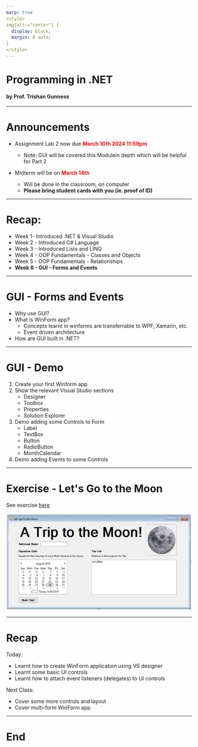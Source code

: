 ```yaml
---
marp: true
<style>
img[alt~="center"] {
  display: block;
  margin: 0 auto;
}
</style>
---
```

# Programming in .NET
#### by Prof. Trishan Gunness 
---
# Announcements  

- Assignment Lab 2 now due <span style="color:red;">**March 10th 2024 11:59pm**</span>
    - Note: GUI will be covered this Modulein depth which will be helpful for Part 2

- Midterm will be on <span style="color:red;">**March 14th** </span>
    - Will be done in the classroom, on computer
    - **Please bring student cards with you (ie. proof of ID)**
---

# Recap:
- Week 1- Introduced .NET & Visual Studio
- Week 2 - Introduced C# Language
- Week 3 - Introduced Lists and LINQ
- Week 4 - OOP Fundamentals - Classes and Objects
- Week 5 - OOP Fundamentals - Relationships
- **Week 6 - GUI - Forms and Events**
---

# GUI - Forms and Events

- Why use GUI?
- What is WinForm app?
  - Concepts learnt in winforms are transferrable to WPF, Xamarin, etc.  
  - Event driven architecture
- How are GUI built in .NET?

---

# GUI - Demo

1. Create your first Winform app
2. Show the relevant Visual Studio sections
    - Designer 
    - Toolbox
    - Properties
    - Solution Explorer
3. Demo adding some Controls to Form
    - Label
    - TextBox
    - Button
    - RadioButton
    - MonthCalendar
4. Demo adding Events to some Controls

---

# Exercise - Let's Go to  the Moon
See exercise [here](https://mycanvas.mohawkcollege.ca/courses/92925/files/16712995?module_item_id=4763007)

![Alt text](Week6.1-image.png)


---
# Recap

Today:
- Learnt how to create WinForm application using VS designer 
- Learnt some basic UI controls
- Learnt how to attach event listeners (delegates) to UI controls

Next Class:
- Cover some more controls and layout
- Cover multi-form WinForm app

---

# End